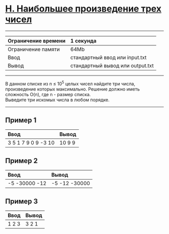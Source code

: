 # [H. Наибольшее произведение трех чисел](https://contest.yandex.ru/contest/27472/problems/H/)

---
| Ограничение времени | 1 секунда |
| :--- | :--- |
| Ограничение памяти | 64Mb |
| Ввод | стандартный ввод или input.txt |
| Вывод | стандартный вывод или output.txt |
---

В данном списке из n ≤ 10<sup>5</sup> целых чисел найдите три числа, произведение которых максимально.
Решение должно иметь сложность O(n), где n - размер списка.  
Выведите три искомых числа в любом порядке.

---
## Пример 1

| Ввод | Вывод |
| :--- | :--- |
| 3 5 1 7 9 0 9 -3 10 | 10 9 9 |

## Пример 2

| Ввод | Вывод |
| :--- | :--- |
| -5 -30000 -12 | -5 -12 -30000 |

## Пример 3

| Ввод | Вывод |
| :--- | :--- |
| 1 2 3 | 3 2 1 |
